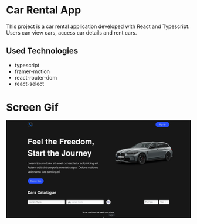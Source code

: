 <h1>Car Rental App</h1>

<p>This project is a car rental application developed with React and Typescript. Users can view cars, access car details and rent cars.</p>

<h2>Used Technologies</h2>

<ul>

<li>typescript</li>
<li>framer-motion</li>
<li>react-router-dom</li>
<li>react-select</li>

</ul>

<h1>Screen Gif</h1>

<img src="/public/carrentalapp.gif" />
